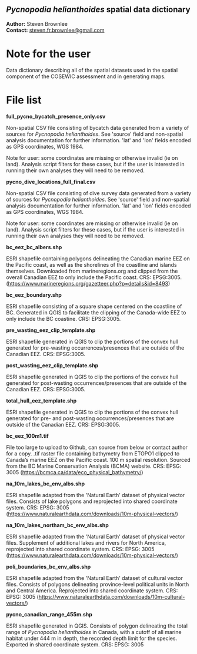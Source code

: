 ## *Pycnopodia helianthoides* spatial data dictionary

**Author:** Steven Brownlee <br>
**Contact:** steven.fr.brownlee@gmail.com

# Note for the user

Data dictionary describing all of the spatial datasets used in the spatial component 
of the COSEWIC assessment and in generating maps. 

# File list

**full_pycno_bycatch_presence_only.csv**

Non-spatial CSV file consisting of bycatch data generated from a variety of sources
for *Pycnopodia helianthoides*. See 'source' field and non-spatial analysis documentation
for further information. 'lat' and 'lon' fields encoded as GPS coordinates, WGS 1984. 

Note for user: some coordinates are missing or otherwise invalid (ie on land). Analysis
script filters for these cases, but if the user is interested in running their own analyses
they will need to be removed.

**pycno_dive_locations_full_final.csv**

Non-spatial CSV file consisting of dive survey data generated from a variety of sources
for *Pycnopodia helianthoides*.  See 'source' field and non-spatial analysis documentation
for further information. 'lat' and 'lon' fields encoded as GPS coordinates, WGS 1984.

Note for user: some coordinates are missing or otherwise invalid (ie on land). Analysis
script filters for these cases, but if the user is interested in running their own analyses
they will need to be removed.

**bc_eez_bc_albers.shp**

ESRI shapefile containing polygons delineating the Canadian marine EEZ on the 
Pacific coast, as well as the shorelines of the coastline and islands themselves. 
Downloaded from marineregions.org and clipped from the overall Canadian EEZ to 
only include the Pacific coast. CRS: EPSG:3005.					(https://www.marineregions.org/gazetteer.php?p=details&id=8493)

**bc_eez_boundary.shp**

ESRI shapefile consisting of a square shape centered on the coastline of BC.
Generated in QGIS to facilitate the clipping of the Canada-wide EEZ to only
include the BC coastine. CRS: EPSG:3005.

**pre_wasting_eez_clip_template.shp**

ESRI shapefile generated in QGIS to clip the portions of the convex hull 
generated for pre-wasting occurrences/presences that are outside of the Canadian 
EEZ. CRS: EPSG:3005.

**post_wasting_eez_clip_template.shp**

ESRI shapefile generated in QGIS to clip the portions of the convex hull 
generated for post-wasting occurrences/presences that are outside of the Canadian 
EEZ. CRS: EPSG:3005.

**total_hull_eez_template.shp**

ESRI shapefile generated in QGIS to clip the portions of the convex hull 
generated for pre- and post-wasting occurrences/presences that are outside of 
the Canadian EEZ. CRS: EPSG:3005.

**bc_eez_100m1.tif**

File too large to upload to Github, can source from below or contact author for a copy.
.tif raster file containing bathymetry from ETOPO1 clipped to Canada’s marine 
EEZ on the Pacific coast. 100 m spatial resolution. 
Sourced from the BC Marine Conservation Analysis (BCMA) website. CRS: EPSG: 3005				(https://bcmca.ca/data/eco_physical_bathymetry/)

**na_10m_lakes_bc_env_albs.shp**

ESRI shapefile adapted from the 'Natural Earth' dataset of physical vector files. 
Consists of lake polygons and reprojected into shared coordinate system.
CRS: EPSG: 3005
(https://www.naturalearthdata.com/downloads/10m-physical-vectors/)

**na_10m_lakes_northam_bc_env_albs.shp**

ESRI shapefile adapted from the 'Natural Earth' dataset of physical vector files.
Supplement of additional lakes and rivers for North America, reprojected into shared coordinate system. CRS: EPSG: 3005
(https://www.naturalearthdata.com/downloads/10m-physical-vectors/)

**poli_boundaries_bc_env_albs.shp**

ESRI shapefile adapted from the 'Natural Earth' dataset of cultural vector files.
Consists of polygons delineating province-level political units in North and Central
America. Reprojected into shared coordinate system. CRS: EPSG: 3005
(https://www.naturalearthdata.com/downloads/10m-cultural-vectors/)

**pycno_canadian_range_455m.shp**

ESRI shapefile generated in QGIS. Consists of polygon delineating the total range 
of *Pycnopodia helianthoides* in Canada, with a cutoff of all marine habitat under
444 m in depth, the recorded depth limit for the species. Exported in shared
coordinate system. CRS: EPSG: 3005
